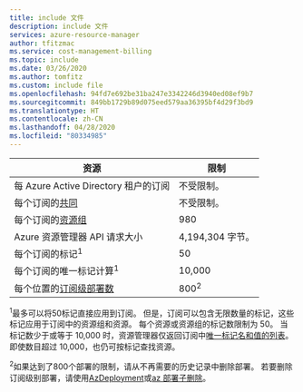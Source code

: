 ```yaml
---
title: include 文件
description: include 文件
services: azure-resource-manager
author: tfitzmac
ms.service: cost-management-billing
ms.topic: include
ms.date: 03/26/2020
ms.author: tomfitz
ms.custom: include file
ms.openlocfilehash: 94fd7e692be31ba247e3342246d3940ed08ef9b7
ms.sourcegitcommit: 849bb1729b89d075eed579aa36395bf4d29f3bd9
ms.translationtype: HT
ms.contentlocale: zh-CN
ms.lasthandoff: 04/28/2020
ms.locfileid: "80334985"
---
```

| 资源 | 限制 |
| --- | --- |
| 每 Azure Active Directory 租户的订阅 | 不受限制。 |
| 每个订阅的[共同](../articles/cost-management-billing/manage/add-change-subscription-administrator.md) |不受限制。 |
| 每个订阅的[资源组](../articles/azure-resource-manager/management/overview.md) |980 |
| Azure 资源管理器 API 请求大小 |4,194,304 字节。 |
| 每个订阅的标记<sup>1</sup> |50 |
| 每个订阅的唯一标记计算<sup>1</sup> | 10,000 |
| 每个位置的[订阅级部署数](../articles/azure-resource-manager/templates/deploy-to-subscription.md) | 800<sup>2</sup> |

<sup>1</sup>最多可以将50标记直接应用到订阅。 但是，订阅可以包含无限数量的标记，这些标记应用于订阅中的资源组和资源。 每个资源或资源组的标记数限制为 50。 当标记数少于或等于 10,000 时，资源管理器仅返回订阅中[唯一标记名和值的列表](/rest/api/resources/tags)。 即使数目超过 10,000，也仍可按标记查找资源。  

<sup>2</sup>如果达到了800个部署的限制，请从不再需要的历史记录中删除部署。 若要删除订阅级别部署，请使用[AzDeployment](/powershell/module/az.resources/Remove-AzDeployment)或[az 部署子删除](/cli/azure/deployment/sub?view=azure-cli-latest#az-deployment-sub-delete)。
